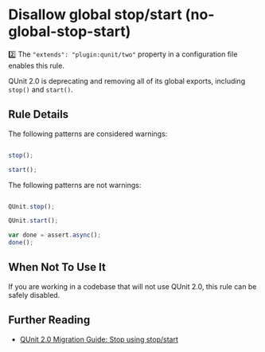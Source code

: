 # Disallow global stop/start (no-global-stop-start)

:two: The `"extends": "plugin:qunit/two"` property in a configuration file enables this rule.

QUnit 2.0 is deprecating and removing all of its global exports, including
`stop()` and `start()`.

## Rule Details

The following patterns are considered warnings:

```js

stop();

start();

```

The following patterns are not warnings:

```js

QUnit.stop();

QUnit.start();

var done = assert.async();
done();

```

## When Not To Use It

If you are working in a codebase that will not use QUnit 2.0, this rule can be
safely disabled.

## Further Reading

* [QUnit 2.0 Migration Guide: Stop using stop/start](http://qunitjs.com/upgrade-guide-2.x/#replace-stop-and-start-with-assert-async)
